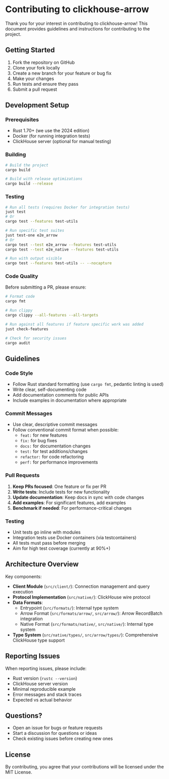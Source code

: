 # Contributing to clickhouse-arrow

Thank you for your interest in contributing to clickhouse-arrow! This document provides guidelines and instructions for contributing to the project.

## Getting Started

1. Fork the repository on GitHub
2. Clone your fork locally
3. Create a new branch for your feature or bug fix
4. Make your changes
5. Run tests and ensure they pass
6. Submit a pull request

## Development Setup

### Prerequisites

- Rust 1.70+ (we use the 2024 edition)
- Docker (for running integration tests)
- ClickHouse server (optional for manual testing)

### Building

```bash
# Build the project
cargo build

# Build with release optimizations
cargo build --release
```

### Testing

```bash
# Run all tests (requires Docker for integration tests)
just test
# Or
cargo test --features test-utils

# Run specific test suites
just test-one e2e_arrow
# Or
cargo test --test e2e_arrow --features test-utils
cargo test --test e2e_native --features test-utils

# Run with output visible
cargo test --features test-utils -- --nocapture
```

### Code Quality

Before submitting a PR, please ensure:

```bash
# Format code
cargo fmt

# Run clippy
cargo clippy --all-features --all-targets

# Run against all features if feature specific work was added
just check-features

# Check for security issues
cargo audit
```

## Guidelines

### Code Style

- Follow Rust standard formatting (use `cargo fmt`, pedantic linting is used)
- Write clear, self-documenting code
- Add documentation comments for public APIs
- Include examples in documentation where appropriate

### Commit Messages

- Use clear, descriptive commit messages
- Follow conventional commit format when possible:
  - `feat:` for new features
  - `fix:` for bug fixes
  - `docs:` for documentation changes
  - `test:` for test additions/changes
  - `refactor:` for code refactoring
  - `perf:` for performance improvements

### Pull Requests

1. **Keep PRs focused**: One feature or fix per PR
2. **Write tests**: Include tests for new functionality
3. **Update documentation**: Keep docs in sync with code changes
4. **Add examples**: For significant features, add examples
5. **Benchmark if needed**: For performance-critical changes

### Testing

- Unit tests go inline with modules
- Integration tests use Docker containers (via testcontainers)
- All tests must pass before merging
- Aim for high test coverage (currently at 90%+)

## Architecture Overview

Key components:

- **Client Module** (`src/client/`): Connection management and query execution
- **Protocol Implementation** (`src/native/`): ClickHouse wire protocol
- **Data Formats**:
  - Entrypoint (`src/formats/`): Internal type system
  - Arrow Format (`src/formats/arrow/`, `src/arrow/`): Arrow RecordBatch integration
  - Native Format (`src/formats/native/`, `src/native/`): Internal type system
- **Type System** (`src/native/types/`, `src/arrow/types/`): Comprehensive ClickHouse type support

## Reporting Issues

When reporting issues, please include:

- Rust version (`rustc --version`)
- ClickHouse server version
- Minimal reproducible example
- Error messages and stack traces
- Expected vs actual behavior

## Questions?

- Open an issue for bugs or feature requests
- Start a discussion for questions or ideas
- Check existing issues before creating new ones

## License

By contributing, you agree that your contributions will be licensed under the MIT License.
